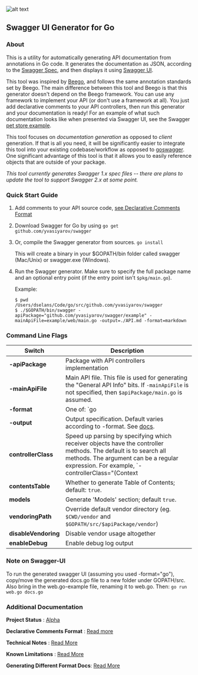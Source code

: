 
![alt text]( https://s3.amazonaws.com/tw-chat/attach/579528d6e2f2c2aebfe7f957e4572ca0/1.png  "Logo Title Text 1")


## Swagger UI Generator for Go



### About

This is a utility for automatically generating API documentation from annotations in Go code. It generates the documentation as JSON, according to the [Swagger Spec](https://github.com/wordnik/swagger-spec), and then displays it using [Swagger UI](https://github.com/swagger-api/swagger-ui).

This tool was inspired by [Beego](http://beego.me/docs/advantage/docs.md), and follows the same annotation standards set by Beego.
The main difference between this tool and Beego is that this generator doesn't depend on the Beego framework. You can use any framework to implement your API (or don't use a framework at all). You just add declarative comments to your API controllers, then run this generator and your documentation is ready! For an example of what such documentation looks like when presented via Swagger UI, see the Swagger [pet store example](http://petstore.swagger.wordnik.com/).

This tool focuses on _documentation generation_ as opposed to _client_ generation. If that is all you need, it will be significantly easier to integrate this tool into your existing codebase/workflow as opposed to [goswagger](https://goswagger.io/). One significant advantage of this tool is that it allows you to easily reference objects that are outside of your package.

_This tool currently generates Swagger 1.x spec files -- there are plans to update the tool to support Swagger 2.x at some point._

### Quick Start Guide

1. Add comments to your API source code, [see Declarative Comments Format ](https://github.com/yvasiyarov/swagger/wiki/Declarative-Comments-Format)

2. Download Swagger for Go by using ```go get github.com/yvasiyarov/swagger```

3. Or, compile the Swagger generator from sources.
    `go install`

    This will create a binary in your $GOPATH/bin folder called swagger (Mac/Unix) or swagger.exe (Windows).

4. Run the Swagger generator.
    Make sure to specify the full package name and an optional entry point (if the entry point isn't `$pkg/main.go`).

    Example:
    
    ```
    $ pwd
    /Users/dselans/Code/go/src/github.com/yvasiyarov/swagger
    $ ./$GOPATH/bin/swagger -apiPackage="github.com/yvasiyarov/swagger/example" -mainApiFile=example/web/main.go -output=./API.md -format=markdown
    ```
    
### Command Line Flags
|  Switch  |  Description   |
|------------------|---------------------------|    
| **-apiPackage**  | Package with API controllers implementation |
| **-mainApiFile** | Main API file. This file is used for generating the "General API Info" bits. If `-mainApiFile` is not specified, then `$apiPackage/main.go` is assumed. | 
| **-format**      | One of: `go|swagger|asciidoc|markdown|confluence`. Default is `-format="go"`. See See [docs](https://github.com/yvasiyarov/swagger/wiki/Generate-Different-Formats). |
| **-output**     | Output specification. Default varies according to -format. See [docs](https://github.com/yvasiyarov/swagger/wiki/Generate-Different-Formats). |
| **controllerClass**  | Speed up parsing by specifying which receiver objects have the controller methods. The default is to search all methods. The argument can be a regular expression. For example, `-controllerClass="(Context|Controller)$"` means the receiver name must end in Context or Controller. |
| **contentsTable**     | Whether to generate Table of Contents; default: `true`. |
| **models**       | Generate 'Models' section; default `true`. |
| **vendoringPath** | Override default vendor directory (eg. `$CWD/vendor` and `$GOPATH/src/$apiPackage/vendor`) |
| **disableVendoring** | Disable vendor usage altogether | 
| **enableDebug** | Enable debug log output |

### Note on Swagger-UI

To run the generated swagger UI (assuming you used -format="go"), copy/move the generated docs.go file to a new folder under GOPATH/src. Also bring in the web.go-example file, renaming it to web.go. Then: `go run web.go docs.go`

### Additional Documentation

**Project Status** : [Alpha](https://github.com/yvasiyarov/swagger/wiki/Declarative-Comments-Format)

**Declarative Comments Format** : [Read more ](https://github.com/yvasiyarov/swagger/wiki/Declarative-Comments-Format)

**Technical Notes** : [Read More](https://github.com/yvasiyarov/swagger/wiki/Technical-Notes)

**Known Limitations** : [Read More](https://github.com/yvasiyarov/swagger/wiki/Known-Limitations)
    
 **Generating Different Format Docs**: [Read More](https://github.com/yvasiyarov/swagger/wiki/Generate-Different-Formats)